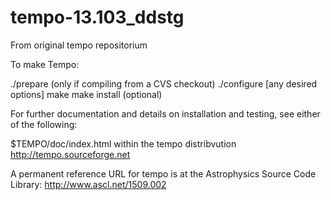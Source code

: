 # tempo-13.103_ddstg

From original tempo repositorium

To make Tempo:

  ./prepare (only if compiling from a CVS checkout)
  ./configure [any desired options]
  make
  make install (optional)

For further documentation and details on installation and testing, see
either of the following:

  $TEMPO/doc/index.html within the tempo distribvution
  http://tempo.sourceforge.net

A permanent reference URL for tempo is at the Astrophysics Source Code Library:
  http://www.ascl.net/1509.002
